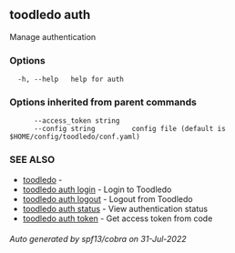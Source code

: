 ## toodledo auth

Manage authentication

### Options

```
  -h, --help   help for auth
```

### Options inherited from parent commands

```
      --access_token string   
      --config string         config file (default is $HOME/config/toodledo/conf.yaml)
```

### SEE ALSO

* [toodledo](toodledo.md)	 - 
* [toodledo auth login](toodledo_auth_login.md)	 - Login to Toodledo
* [toodledo auth logout](toodledo_auth_logout.md)	 - Logout from Toodledo
* [toodledo auth status](toodledo_auth_status.md)	 - View authentication status
* [toodledo auth token](toodledo_auth_token.md)	 - Get access token from code

###### Auto generated by spf13/cobra on 31-Jul-2022
